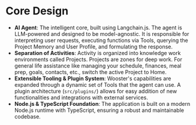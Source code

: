 # Core Design


*   **AI Agent**: The intelligent core, built using Langchain.js. The agent is LLM-powered and designed to be model-agnostic. It is responsible for interpreting user requests, executing functions via Tools, querying the Project Memory and User Profile, and formulating the response.
*   **Separation of Activities**: Activity is organized into knowledge work environments called Projects. Projects are zones for deep work. For general life assistance like managing your schedule, finances, meal prep, goals, contacts, etc., switch the active Project to Home.
*   **Extensible Tooling & Plugin System**: Wooster's capabilities are expanded through a dynamic set of Tools that the agent can use. A plugin architecture (`src/plugins/`) allows for easy addition of new functionalities and integrations with external services.
*   **Node.js & TypeScript Foundation**: The application is built on a modern Node.js runtime with TypeScript, ensuring a robust and maintainable codebase. 